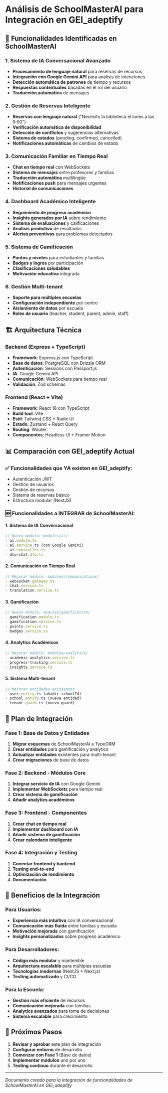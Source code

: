 # Análisis de SchoolMasterAI para Integración en GEI_adeptify

## 🎯 Funcionalidades Identificadas en SchoolMasterAI

### 1. **Sistema de IA Conversacional Avanzado**
- **Procesamiento de lenguaje natural** para reservas de recursos
- **Integración con Google Gemini API** para análisis de intenciones
- **Detección automática de patrones** de tiempo y recursos
- **Respuestas contextuales** basadas en el rol del usuario
- **Traducción automática** de mensajes

### 2. **Gestión de Reservas Inteligente**
- **Reservas con lenguaje natural** ("Necesito la biblioteca el lunes a las 9:00")
- **Verificación automática de disponibilidad**
- **Detección de conflictos** y sugerencias alternativas
- **Sistema de estados** (pending, confirmed, cancelled)
- **Notificaciones automáticas** de cambios de estado

### 3. **Comunicación Familiar en Tiempo Real**
- **Chat en tiempo real** con WebSockets
- **Sistema de mensajes** entre profesores y familias
- **Traducción automática** multilingüe
- **Notificaciones push** para mensajes urgentes
- **Historial de comunicaciones**

### 4. **Dashboard Académico Inteligente**
- **Seguimiento de progreso académico**
- **Insights generados por IA** sobre rendimiento
- **Sistema de evaluaciones** y calificaciones
- **Análisis predictivo** de resultados
- **Alertas preventivas** para problemas detectados

### 5. **Sistema de Gamificación**
- **Puntos y niveles** para estudiantes y familias
- **Badges y logros** por participación
- **Clasificaciones saludables**
- **Motivación educativa** integrada

### 6. **Gestión Multi-tenant**
- **Soporte para múltiples escuelas**
- **Configuración independiente** por centro
- **Aislamiento de datos** por escuela
- **Roles de usuario** (teacher, student, parent, admin, staff)

## 🏗️ Arquitectura Técnica

### Backend (Express + TypeScript)
- **Framework**: Express.js con TypeScript
- **Base de datos**: PostgreSQL con Drizzle ORM
- **Autenticación**: Sessions con Passport.js
- **IA**: Google Gemini API
- **Comunicación**: WebSockets para tiempo real
- **Validación**: Zod schemas

### Frontend (React + Vite)
- **Framework**: React 18 con TypeScript
- **Build tool**: Vite
- **Estil**: Tailwind CSS + Radix UI
- **Estado**: Zustand + React Query
- **Routing**: Wouter
- **Componentes**: Headless UI + Framer Motion

## 📊 Comparación con GEI_adeptify Actual

### ✅ Funcionalidades que YA existen en GEI_adeptify:
- Autenticación JWT
- Gestión de usuarios
- Gestión de recursos
- Sistema de reservas básico
- Estructura modular (NestJS)

### 🆕 Funcionalidades a INTEGRAR de SchoolMasterAI:

#### 1. **Sistema de IA Conversacional**
```typescript
// Nuevo módulo: modules/ai/
- ai.module.ts
- ai.service.ts (con Google Gemini)
- ai.controller.ts
- dto/chat.dto.ts
```

#### 2. **Comunicación en Tiempo Real**
```typescript
// Mejorar módulo: modules/communications/
- websocket.gateway.ts
- chat.service.ts
- translation.service.ts
```

#### 3. **Gamificación**
```typescript
// Nuevo módulo: modules/gamification/
- gamification.module.ts
- gamification.service.ts
- points.service.ts
- badges.service.ts
```

#### 4. **Analytics Académicos**
```typescript
// Mejorar módulo: modules/analytics/
- academic-analytics.service.ts
- progress-tracking.service.ts
- insights.service.ts
```

#### 5. **Sistema Multi-tenant**
```typescript
// Mejorar entidades existentes
- user.entity.ts (añadir schoolId)
- school.entity.ts (nueva entidad)
- tenant.guard.ts (nuevo guard)
```

## 🔄 Plan de Integración

### Fase 1: Base de Datos y Entidades
1. **Migrar esquemas** de SchoolMasterAI a TypeORM
2. **Crear entidades** para gamificación y analytics
3. **Actualizar entidades** existentes para multi-tenant
4. **Crear migraciones** de base de datos

### Fase 2: Backend - Módulos Core
1. **Integrar servicio de IA** con Google Gemini
2. **Implementar WebSockets** para tiempo real
3. **Crear sistema de gamificación**
4. **Añadir analytics académicos**

### Fase 3: Frontend - Componentes
1. **Crear chat en tiempo real**
2. **Implementar dashboard con IA**
3. **Añadir sistema de gamificación**
4. **Crear calendario inteligente**

### Fase 4: Integración y Testing
1. **Conectar frontend y backend**
2. **Testing end-to-end**
3. **Optimización de rendimiento**
4. **Documentación**

## 🎯 Beneficios de la Integración

### Para Usuarios:
- **Experiencia más intuitiva** con IA conversacional
- **Comunicación más fluida** entre familias y escuela
- **Motivación mejorada** con gamificación
- **Insights personalizados** sobre progreso académico

### Para Desarrolladores:
- **Código más modular** y mantenible
- **Arquitectura escalable** para múltiples escuelas
- **Tecnologías modernas** (NestJS + Next.js)
- **Testing automatizado** y CI/CD

### Para la Escuela:
- **Gestión más eficiente** de recursos
- **Comunicación mejorada** con familias
- **Analytics avanzados** para toma de decisiones
- **Sistema escalable** para crecimiento

## 🚀 Próximos Pasos

1. **Revisar y aprobar** este plan de integración
2. **Configurar entorno** de desarrollo
3. **Comenzar con Fase 1** (Base de datos)
4. **Implementar módulos** uno por uno
5. **Testing continuo** durante el desarrollo

---

*Documento creado para la integración de funcionalidades de SchoolMasterAI en GEI_adeptify* 